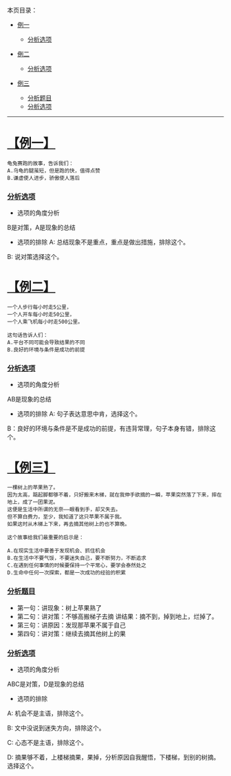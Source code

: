 本页目录：
- [例一](#index-01)
  - [分析选项](#index-01-01)

- [例二](#index-02)
  - [分析选项](#index-02-01)

- [例三](#index-03)
  - [分析题目](#index-03-01)
  - [分析选项](#index-03-02)

***

# <a name="index-01" href="#" >【例一】</a>
```
龟兔赛跑的故事，告诉我们：
A.乌龟的腿虽短，但是跑的快，值得点赞
B.谦虚使人进步，骄傲使人落后
```
### <a name="index-01-01" href="#" >分析选项</a>
- 选项的角度分析

B是对策，A是现象的总结

- 选项的排除
A: 总结现象不是重点，重点是做出措施，排除这个。

B: 说对策选择这个。

# <a name="index-02" href="#" >【例二】</a>
```
一个人步行每小时走5公里，
一个人开车每小时走50公里，
一个人乘飞机每小时走500公里。

这句话告诉人们：
A.平台不同可能会导致结果的不同
B.良好的环境与条件是成功的前提
```
###  <a name="index-02-01" href="#" >分析选项</a>
- 选项的角度分析

AB是现象的总结

- 选项的排除
A: 句子表达意思中肯，选择这个。

B：良好的环境与条件是不是成功的前提，有违背常理，句子本身有错，排除这个。

# <a name="index-03" href="#" >【例三】</a>
```
一棵树上的苹果熟了。
因为太高，踮起脚都够不着，只好搬来木梯，就在我伸手欲摘的一瞬，苹果突然落了下来，摔在地上，成了一团果泥。
这便是生活中所谓的无奈——眼看到手，却又失去。
但不算白费力，至少，我知道了这只苹果不属于我。
如果这时从木梯上下来，再去摘其他树上的也不算晚。

这个故事给我们最重要的启示是：

A.在现实生活中要善于发现机会、抓住机会
B.在生活中不要气馁，不要迷失自己，要不断努力，不断追求
C.在遇到任何事情的时候要保持一个平常心，要学会泰然处之
D.生命中任何一次探索，都是一次成功的经验的积累
```
### <a name="index-03-01" href="#" >分析题目</a>
- 第一句：讲现象：树上苹果熟了
- 第二句：讲对策：不够高搬梯子去摘
          讲结果：摘不到，掉到地上，烂掉了。
- 第三句：讲原因：发现那苹果不属于自己
- 第四句：讲对策：继续去摘其他树上的果
### <a name="index-03-02" href="#" >分析选项</a>
- 选项的角度分析

ABC是对策，D是现象的总结

- 选项的排除

A: 机会不是主语，排除这个。

B: 文中没说到迷失方向，排除这个。

C: 心态不是主语，排除这个。

D: 摘果够不着，上楼梯摘果，果掉，分析原因自我醒悟，下楼梯，到别的树摘。选择这个。


